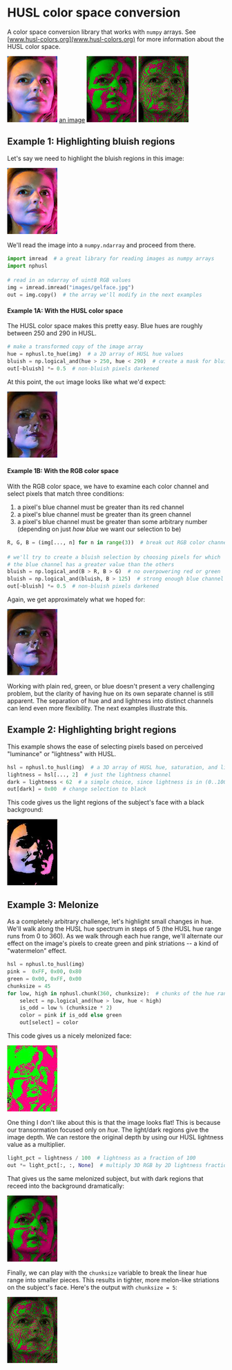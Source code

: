 # HUSL color space conversion
A color space conversion library that works with `numpy` arrays. See [www.husl-colors.org](www.husl-colors.org) for more information about the HUSL color space.

![an image](images/gelface.jpg) [an image](images/watermelon_flat.jpg) ![an_image](images/watermelon.jpg) ![an
image](images/watermelon_final.jpg)

## Example 1: Highlighting bluish regions
Let's say we need to highlight the bluish regions in this image:

![an image](images/gelface.jpg)

We'll read the image into a `numpy.ndarray` and proceed from there.

```python
import imread  # a great library for reading images as numpy arrays
import nphusl 

# read in an ndarray of uint8 RGB values
img = imread.imread("images/gelface.jpg")
out = img.copy()  # the array we'll modify in the next examples
```

#### Example 1A: With the HUSL color space

The HUSL color space makes this pretty easy. Blue hues are roughly between
250 and 290 in HUSL.

```python
# make a transformed copy of the image array
hue = nphusl.to_hue(img)  # a 2D array of HUSL hue values
bluish = np.logical_and(hue > 250, hue < 290)  # create a mask for bluish pixels
out[~bluish] *= 0.5  # non-bluish pixels darkened
```

At this point, the `out` image looks like what we'd expect:

![this image](images/blue.jpg)


#### Example 1B: With the RGB color space

With the RGB color space, we have to examine each color channel and select
pixels that match three conditions:

1. a pixel's blue channel must be greater than its red channel
2. a pixel's blue channel must be greater than its green channel
3. a pixel's blue channel must be greater than some arbitrary number
   (depending on just *how blue* we want our selection to be)

```python
R, G, B = (img[..., n] for n in range(3))  # break out RGB color channels

# we'll try to create a bluish selection by choosing pixels for which
# the blue channel has a greater value than the others
bluish = np.logical_and(B > R, B > G)  # no overpowering red or green
bluish = np.logical_and(bluish, B > 125)  # strong enough blue channel
out[~bluish] *= 0.5  # non-bluish pixels darkened
```

Again, we get approximately what we hoped for:

![this image](images/blue_rgb.jpg)

Working with plain red, green, or blue doesn't present a very challenging
problem, but the clarity of having hue on its own separate channel is
still apparent. The separation of hue and and lightness into distinct channels
can lend even more flexibility. The next examples illustrate this.


## Example 2: Highlighting bright regions

This example shows the ease of selecting pixels based on perceived
"luminance" or "lightness" with HUSL.

```python
hsl = nphusl.to_husl(img)  # a 3D array of HUSL hue, saturation, and lightness
lightness = hsl[..., 2]  # just the lightness channel
dark = lightness < 62  # a simple choice, since lightness is in (0..100)
out[dark] = 0x00  # change selection to black
```

This code gives us the light regions of the subject's face with a
black background:

![this image](images/light.jpg)


## Example 3: Melonize

As a completely arbitrary challenge, let's highlight small changes in hue.
We'll walk along the HUSL hue spectrum in steps of 5 (the HUSL hue range
runs from 0 to 360). As we walk through each hue range, we'll alternate our
effect on the image's pixels to create green and pink striations -- a
kind of "watermelon" effect.

```python
hsl = nphusl.to_husl(img)
pink =  0xFF, 0x00, 0x80
green = 0x00, 0xFF, 0x00
chunksize = 45
for low, high in nphusl.chunk(360, chunksize):  # chunks of the hue range
    select = np.logical_and(hue > low, hue < high)
    is_odd = low % (chunksize * 2)
    color = pink if is_odd else green
    out[select] = color
```

This code gives us a nicely melonized face:

![this image](images/watermelon_flat.jpg)

One thing I don't like about this is that the image looks flat!
This is because our transormation focused only on *hue*. The light/dark
regions give the image depth. We can restore the original depth by using
our HUSL lightness value as a multiplier.

```python
light_pct = lightness / 100  # lightness as a fraction of 100
out *= light_pct[:, :, None]  # multiply 3D RGB by 2D lightness fraction
```

That gives us the same melonized subject, but with dark regions that
receed into the background dramatically:

![this image](images/watermelon.jpg)

Finally, we can play with the `chunksize` variable to break the linear
hue range into smaller pieces. This results in tighter, more melon-like
striations on the subject's face. Here's the output with `chunksize = 5`:

![this image](images/watermelon_final.jpg)





